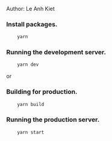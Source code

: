 Author: Le Anh Kiet
### Install packages.

```bash
    yarn
```

### Running the development server.

```bash
    yarn dev
```

or

### Building for production.

```bash
    yarn build
```

### Running the production server.

```bash
    yarn start
```
